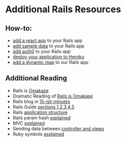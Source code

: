 # Additional Rails Resources

## How-to:

- [add a react app](/handbook/resources/rails/add-react-app-to-rails) to your Rails app
- [add sample data](/handbook/resources/rails/add-sample-data-to-rails-app) to your Rails app
- [add auth0](/handbook/resources/rails/add-auth0-to-react-rails-app) to your Rails app
- [deploy your application to Heroku](/handbook/resources/rails/add-heroku-hosting-to-our-rails-app)
- [add a dynamic map](/handbook/resources/rails/add-map-to-rails-app) to our Rails app

## Additional Reading

- Rails is [Omakase](http://david.heinemeierhansson.com/2012/rails-is-omakase.html)
- Dramatic Reading of [Rails is Omakase](https://www.youtube.com/watch?v=E99FnoYqoII)
- Rails blog in [15-ish minutes](https://www.youtube.com/watch?v=Gzj723LkRJY)
- Rails Guide [sections 1,2,3,4,5](http://guides.rubyonrails.org/getting_started.html)
- Rails [application structure](https://gorails.com/episodes/rails-application-structure)
- Rails param hash [explained](https://gorails.com/episodes/the-params-hash)
- MVC [explained](https://www.youtube.com/watch?v=3mQjtk2YDkM)
- Sending data between [controller and views](https://gorails.com/episodes/sending-data-between-controllers-and-views)
- Ruby symbols [explained](https://www.youtube.com/watch?v=mBXGBbEbXZY)
